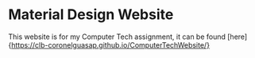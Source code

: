 # Material Design Website

This website is for my Computer Tech assignment, it can be found [here]{https://clb-coronelguasap.github.io/ComputerTechWebsite/}